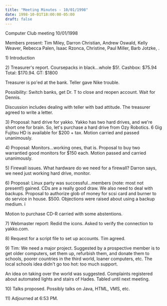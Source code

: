 ```yaml
---
title: "Meeting Minutes - 10/01/1998"
date: 1998-10-01T18:00:00-05:00
draft: false
---
```


Computer Club meeting 10/01/1998 </p><p>
Members present: Tim Miley, Darron Christian, Andrew Oswald, Kelly Weaver, Rebecca Palen, Isaac Rzonca, Christine, Paul Miller, Barb Jotzke, . </p><p>
</p><p>
1) Introduction </p><p>
2) Treasurer's report.  Coursepacks in black...whole $5!.  Cashbox: $75.94 Total: $170.94.  GT: $1800  </p><p>
Treasurer is po'ed at the bank.  Teller gave Nike trouble. </p><p>
Possibility: Switch banks, get Dr. T to close and reopen account.  Wait for Dennis.   </p><p>
Discussion includes dealing with teller with bad attitude.  The treasurer agreed to write a letter.   </p><p>
3) Proposal: hard drive for yakko.  Yakko has two hard drives, and we're short one for brain.  So, let's purchase a hard drive from Ozy Robotics.  6 Gig Fujitsu HD is available for $200 + tax. Motion carried and passed unanimously. </p><p>
4) Proposal: Monitors...working ones, that is.  Proposal to buy two warrantied good monitors for $150 each.  Motion passed and carried unanimously. </p><p>
5) Firewall issues.  What hardware do we need for a firewall?  Darron says, we need just working hard drive, monitor. </p><p>
6) Proposal: Linux party was successful...members (note: most not present!) gained.  CDs are a really good draw.  We also need to deal with backups. Proposal to authorize glob of money for scsi card and burner to do service in house.  $500.  Objections were raised about using a backup medium.  i </p><p>
Motion to purchase CD-R carried with some abstentions. </p><p>
7) Webmaster report: Redid the icons.  Asked to verify the connection to  yakko.com. </p><p>
8) Request for a script file to set up accounts.  Tim agreed. </p><p>
9) Tim: We need a major project.  Suggested by a prospective member is to get older computers, set them up, refurbish them, and donate them to schools, poorer countries in the third world, loaner computers, etc.  The local schools idea didn't go too hot: too much support. </p><p>
An idea on taking over the world was suggested.  Complaints registered about automated lights and stairs of Hades.  Tabled until next meeting. </p><p>
10) Talks proposed.  Possibly talks on Java, HTML, VMS, etc. </p><p>
11) Adjourned at 6:53 PM. </p>
